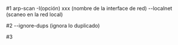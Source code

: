 

 #1 arp-scan -I(opción) xxx (nombre de la interface de red)  --localnet (scaneo en la red local)

#2 --ignore-dups (ignora lo duplicado)

#3 
 